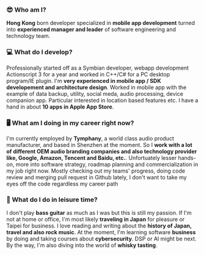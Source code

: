 ### 😎 Who am I?
**Hong Kong** born developer specialized in **mobile app development** turned into **experienced manager and leader** of software engineering and technology team.

### 💻 What do I develop?
Professionally started off as a Symbian developer, webapp development Actionscript 3 for a year and worked in C++/C# for a PC desktop program/IE plugin. I'm **very experienced in mobile app / SDK developement and architecture design**. Worked in mobile app with the example of data backup, utility, social meda, audio processing, device companion app. Particular interested in location based features etc. I have a hand in about **10 apps in Apple App Store**.

### 🖥 What am I doing in my career right now?
I'm currently employed by **Tymphany**, a world class audio product manufacturer, and based in Shenzhen at the moment. So I **work with a lot of different OEM audio branding companies and also technology provider like, Google, Amazon, Tencent and Baidu, etc.**. Unfortuately lesser hands-on, more into software strategy, roadmap planning and commercialization in my job right now. Mostly checking out my teams' progress, doing code review and merging pull request in Github lately, I don't want to take my eyes off the code regardless my career path

### 🎸 What do I do in leisure time?
I don't play **bass guitar** as much as I was but this is still my passion. If I'm not at home or office, I'm most likely **traveling in Japan** for pleasure or Taipei for business. I love reading and writing about the **history of Japan, travel and also rock music**. At the moment, I'm learning software **business** by doing and taking courses about **cybersecurity**. DSP or AI might be next. By the way, I'm also diving into the world of **whisky tasting**.

<!--
**yickhong/yickhong** is a ✨ _special_ ✨ repository because its `README.md` (this file) appears on your GitHub profile.

Here are some ideas to get you started:

- 🔭 I’m currently working on ...
- 🌱 I’m currently learning ...
- 👯 I’m looking to collaborate on ...
- 🤔 I’m looking for help with ...
- 💬 Ask me about ...
- 📫 How to reach me: ...
- 😄 Pronouns: ...
- ⚡ Fun fact: ...
-->
